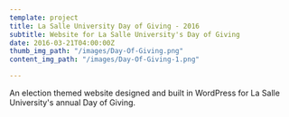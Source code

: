 ```yaml
---
template: project
title: La Salle University Day of Giving - 2016
subtitle: Website for La Salle University's Day of Giving
date: 2016-03-21T04:00:00Z
thumb_img_path: "/images/Day-Of-Giving.png"
content_img_path: "/images/Day-Of-Giving-1.png"

---
```

An election themed website designed and built in WordPress for La Salle University's annual Day of Giving.